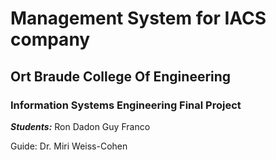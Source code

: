 # Management System for IACS company
## Ort Braude College Of Engineering
### Information Systems Engineering Final Project

*__Students:__*
Ron Dadon
Guy Franco

Guide:
Dr. Miri Weiss-Cohen
